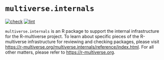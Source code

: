 # `multiverse.internals`

[![check](https://github.com/r-multiverse/multiverse.internals/actions/workflows/check.yaml/badge.svg)](https://github.com/r-multiverse/multiverse.internals/actions?query=workflow%3Acheck)
[![lint](https://github.com/r-multiverse/multiverse.internals/actions/workflows/lint.yaml/badge.svg)](https://github.com/r-multiverse/multiverse.internals/actions?query=workflow%3Alint)

`multiverse.internals` is an R package to support the internal infrastructure for the R-multiverse project. To learn about specific pieces of the R-multiverse infrastructure for reviewing and checking packages, please visit <https://r-multiverse.org/multiverse.internals/reference/index.html>. For all other matters, please refer to <https://r-multiverse.org>.
